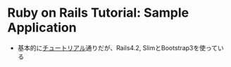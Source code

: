 # Ruby on Rails Tutorial: Sample Application
 - 基本的に[チュートリアル](http://railstutorial.jp/)通りだが、Rails4.2, SlimとBootstrap3を使っている
